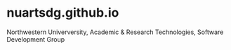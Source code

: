 # nuartsdg.github.io
Northwestern Univerversity, Academic &amp; Research Technologies, Software Development Group
